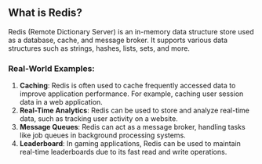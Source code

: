 ## What is Redis?

Redis (Remote Dictionary Server) is an in-memory data structure store used as a database, cache, and message broker. It supports various data structures such as strings, hashes, lists, sets, and more.

### Real-World Examples:

1. **Caching**: Redis is often used to cache frequently accessed data to improve application performance. For example, caching user session data in a web application.
2. **Real-Time Analytics**: Redis can be used to store and analyze real-time data, such as tracking user activity on a website.
3. **Message Queues**: Redis can act as a message broker, handling tasks like job queues in background processing systems.
4. **Leaderboard**: In gaming applications, Redis can be used to maintain real-time leaderboards due to its fast read and write operations.